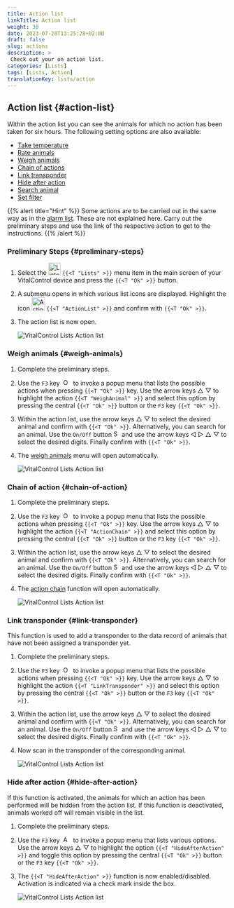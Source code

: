 ```yaml
---
title: Action list
linkTitle: Action list
weight: 30
date: 2023-07-28T13:25:28+02:00
draft: false
slug: actions
description: >
 Check out your on action list.
categories: [Lists]
tags: [Lists, Action]
translationKey: lists/action
---
```

## Action list {#action-list}

Within the action list you can see the animals for which no action has been taken for six hours. The following setting options are also available:

- [Take temperature](../alarm/#take-temperature)
- [Rate animals](../alarm/#rate-animal)
- [Weigh animals](#weigh-animals)
- [Chain of actions](#chain-of-action)
- [Link transponder](#link-transponder)
- [Hide after action](#hide-after-action)
- [Search animal](../alarm/#search-animal)
- [Set filter](../alarm/#set-filter)

{{% alert title="Hint" %}}
Some actions are to be carried out in the same way as in the [alarm list](../alarm). These are not explained here. Carry out the preliminary steps and use the link of the respective action to get to the instructions.
{{% /alert %}}

### Preliminary Steps {#preliminary-steps}

1. Select the <img src="/icons/main/lists.svg" width="28" align="bottom" alt="Lists" />  `{{<T "Lists" >}}` menu item in the main screen of your VitalControl device and press the `{{<T "Ok" >}}` button.

2. A submenu opens in which various list icons are displayed. Highlight the icon <img src="/icons/lists/actionlist.svg" width="30" align="bottom" alt="Action list" /> `{{<T "ActionList" >}}` and confirm with `{{<T "Ok" >}}`.

3. The action list is now open.

   ![VitalControl Lists Action list](../images/firststeps3.png "Preliminary Steps")

### Weigh animals {#weigh-animals}

1. Complete the preliminary steps.

2. Use the `F3` key &nbsp;<img src="/icons/footer/open-popup.svg" width="15" align="bottom" alt="Open popup" />&nbsp; to invoke a popup menu that lists the possible actions when pressing `{{<T "Ok" >}}` key. Use the arrow keys △ ▽ to highlight the action `{{<T "WeighAnimal" >}}` and select this option by pressing the central `{{<T "Ok" >}}` button or the `F3` key `{{<T "Ok" >}}`.

3. Within the action list, use the arrow keys △ ▽ to select the desired animal and confirm with `{{<T "Ok" >}}`. Alternatively, you can search for an animal. Use the `On/Off` button <img src="/icons/footer/search.svg" width="15" align="bottom" alt="Search" /> and use the arrow keys ◁ ▷ △ ▽ to select the desired digits. Finally confirm with `{{<T "Ok" >}}`.

4. The [weigh animals](../../actions/record-weight/) menu will open automatically.

   ![VitalControl Lists Action list](../images/weightanimals.png "Weigh animals")

### Chain of action {#chain-of-action}

1. Complete the preliminary steps.

2. Use the `F3` key &nbsp;<img src="/icons/footer/open-popup.svg" width="15" align="bottom" alt="Open popup" />&nbsp; to invoke a popup menu that lists the possible actions when pressing `{{<T "Ok" >}}` key. Use the arrow keys △ ▽ to highlight the action `{{<T "ActionChain" >}}` and select this option by pressing the central `{{<T "Ok" >}}` button or the `F3` key `{{<T "Ok" >}}`.

3. Within the action list, use the arrow keys △ ▽ to select the desired animal and confirm with `{{<T "Ok" >}}`. Alternatively, you can search for an animal. Use the `On/Off` button <img src="/icons/footer/search.svg" width="15" align="bottom" alt="Search" /> and use the arrow keys ◁ ▷ △ ▽ to select the desired digits. Finally confirm with `{{<T "Ok" >}}`.

4. The [action chain](../../chain-of-actions) function will open automatically.

   ![VitalControl Lists Action list](../images/chainofaction.png "Chain of action")

### Link transponder {#link-transponder}

This function is used to add a transponder to the data record of animals that have not been assigned a transponder yet.

1. Complete the preliminary steps.

2. Use the `F3` key &nbsp;<img src="/icons/footer/open-popup.svg" width="15" align="bottom" alt="Open popup" />&nbsp; to invoke a popup menu that lists the possible actions when pressing `{{<T "Ok" >}}` key. Use the arrow keys △ ▽ to highlight the action `{{<T "LinkTransponder" >}}` and select this option by pressing the central `{{<T "Ok" >}}` button or the `F3` key `{{<T "Ok" >}}`.

3. Within the action list, use the arrow keys △ ▽ to select the desired animal and confirm with `{{<T "Ok" >}}`. Alternatively, you can search for an animal. Use the `On/Off` button <img src="/icons/footer/search.svg" width="15" align="bottom" alt="Search" /> and use the arrow keys ◁ ▷ △ ▽ to select the desired digits. Finally confirm with `{{<T "Ok" >}}`.

4. Now scan in the transponder of the corresponding animal.

   ![VitalControl Lists Action list](../images/linktransponder.png "Link transponder")

### Hide after action {#hide-after-action}

If this function is activated, the animals for which an action has been performed will be hidden from the action list. If this function is deactivated, animals worked off will remain visible in the list.

1. Complete the preliminary steps.

2. Use the `F3` key &nbsp;<img src="/icons/footer/open-popup.svg" width="15" align="bottom" alt="Actions" />&nbsp; to invoke a popup menu that lists various options. Use the arrow keys △ ▽ to highlight the option `{{<T "HideAfterAction" >}}` and toggle this option by pressing the central `{{<T "Ok" >}}` button or the `F3` key `{{<T "Ok" >}}`.

3. The `{{<T "HideAfterAction" >}}` function is now enabled/disabled. Activation is indicated via a check mark inside the box.

   ![VitalControl Lists Action list](../images/hideafteraction.png "Hide after action")
